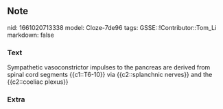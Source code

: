 ## Note
nid: 1661020713338
model: Cloze-7de96
tags: GSSE::!Contributor::Tom_Li
markdown: false

### Text
<div>
  Sympathetic vasoconstrictor impulses to the pancreas are derived
  from spinal cord segments {{c1::T6-10}} via {{c2::splanchnic
  nerves}} and the {{c2::coeliac plexus}}
</div>

### Extra

